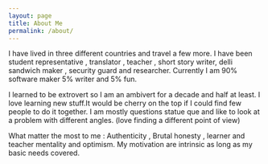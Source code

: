 ```yaml
---
layout: page
title: About Me
permalink: /about/
---
```


I have lived in three different countries and travel a few more. I have been student representative , translator , teacher , short story writer, delli sandwich maker , security guard and researcher. Currently I am 90% software maker 5% writer and 5% fun. 

I learned to be extrovert so I am an ambivert for a decade and half at least. I love learning new stuff.It would be cherry on the top if I could find few people to do it together. I am mostly questions statue que and like to look at a problem with different angles. (love finding a different point of view)

What matter the most to me :
Authenticity , Brutal honesty , learner and teacher mentality and optimism. My motivation are intrinsic as long as my basic needs covered. 


